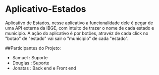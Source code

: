 # Aplicativo-Estados
Aplicativo de Estados, nesse aplicativo a funcionalidade dele é pegar de uma API externa da IBGE, com intuito de trazer o nome de cada estado e municipio. A ação do aplicativo é por botões, atravéz de cada click no "botao" de "estado" vai sair o "municipio" de cada "estado".

##Participantes do Projeto:
 - Samuel  : Suporte
 - Douglas : Suporte
 - Jonatas : Back end e Front end

